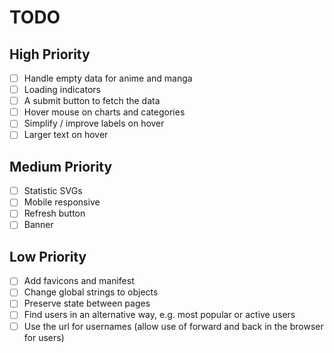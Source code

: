 # TODO

## High Priority

- [ ] Handle empty data for anime and manga
- [ ] Loading indicators
- [ ] A submit button to fetch the data
- [ ] Hover mouse on charts and categories
- [ ] Simplify / improve labels on hover
- [ ] Larger text on hover

## Medium Priority

- [ ] Statistic SVGs
- [ ] Mobile responsive
- [ ] Refresh button
- [ ] Banner

## Low Priority

- [ ] Add favicons and manifest
- [ ] Change global strings to objects
- [ ] Preserve state between pages
- [ ] Find users in an alternative way, e.g. most popular or active users
- [ ] Use the url for usernames (allow use of forward and back in the browser for users)
